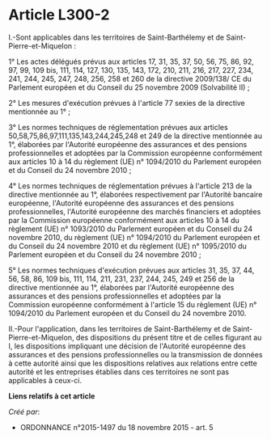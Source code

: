 # Article L300-2

I.-Sont applicables dans les territoires de Saint-Barthélemy et de Saint-Pierre-et-Miquelon : 

1° Les actes délégués prévus aux articles 17, 31, 35, 37, 50, 56, 75, 86, 92, 97, 99, 109 bis, 111, 114, 127, 130, 135, 143,
172, 210, 211, 216, 217, 227, 234, 241, 244, 245, 247, 248, 256, 258 et 260 de la directive 2009/138/ CE du Parlement
européen et du Conseil du 25 novembre 2009 (Solvabilité II) ; 

2° Les mesures d'exécution prévues à l'article 77 sexies de la directive mentionnée au 1° ; 

3° Les normes techniques de réglementation prévues aux articles 50,58,75,86,97,111,135,143,244,245,248 et 249 de la directive
mentionnée au 1°, élaborées par l'Autorité européenne des assurances et des pensions professionnelles et adoptées par la
Commission européenne conformément aux articles 10 à 14 du règlement (UE) n° 1094/2010 du Parlement européen et du Conseil du
24 novembre 2010 ; 

4° Les normes techniques de réglementation prévues à l'article 213 de la directive mentionnée au 1°, élaborées respectivement
par l'Autorité bancaire européenne, l'Autorité européenne des assurances et des pensions professionnelles, l'Autorité
européenne des marchés financiers et adoptées par la Commission européenne conformément aux articles 10 à 14 du règlement
(UE) n° 1093/2010 du Parlement européen et du Conseil du 24 novembre 2010, du règlement (UE) n° 1094/2010 du Parlement
européen et du Conseil du 24 novembre 2010 et du règlement (UE) n° 1095/2010 du Parlement européen et du Conseil du 24
novembre 2010 ; 

5° Les normes techniques d'exécution prévues aux articles 31, 35, 37, 44, 56, 58, 86, 109 bis, 111, 114, 211, 231, 237, 244,
245, 249 et 256 de la directive mentionnée au 1°, élaborées par l'Autorité européenne des assurances et des pensions
professionnelles et adoptées par la Commission européenne conformément à l'article 15 du règlement (UE) n° 1094/2010 du
Parlement européen et du Conseil du 24 novembre 2010. 

II.-Pour l'application, dans les territoires de Saint-Barthélemy et de Saint-Pierre-et-Miquelon, des dispositions du présent
titre et de celles figurant au I, les dispositions impliquant une décision de l'Autorité européenne des assurances et des
pensions professionnelles ou la transmission de données à cette autorité ainsi que les dispositions relatives aux relations
entre cette autorité et les entreprises établies dans ces territoires ne sont pas applicables à ceux-ci.

**Liens relatifs à cet article**

_Créé par_:

  - ORDONNANCE n°2015-1497 du 18 novembre 2015 - art. 5

